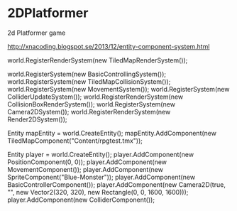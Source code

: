 2DPlatformer
============

2d Platformer game



http://xnacoding.blogspot.se/2013/12/entity-component-system.html
 
world.RegisterRenderSystem(new TiledMapRenderSystem());

world.RegisterSystem(new BasicControllingSystem());
world.RegisterSystem(new TiledMapCollisionSystem());
world.RegisterSystem(new MovementSystem());
world.RegisterSystem(new ColliderUpdateSystem());
world.RegisterRenderSystem(new CollisionBoxRenderSystem());
world.RegisterSystem(new Camera2DSystem()); 
world.RegisterRenderSystem(new Render2DSystem());
 
 
Entity mapEntity = world.CreateEntity();
mapEntity.AddComponent(new TiledMapComponent("Content/rpgtest.tmx"));
 
Entity player = world.CreateEntity();
player.AddComponent(new PositionComponent(0, 0));
player.AddComponent(new MovementComponent());
player.AddComponent(new SpriteComponent("Blue-Monster"));
player.AddComponent(new BasicControllerComponent());
player.AddComponent(new Camera2D(true, "", new Vector2(320, 320), new Rectangle(0, 0, 1600, 1600)));
player.AddComponent(new ColliderComponent());
